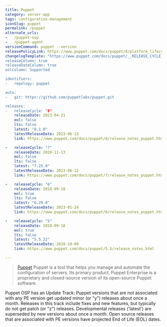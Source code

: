 ```yaml
---
title: Puppet
category: server-app
tags: configuration-management
iconSlug: puppet
permalink: /puppet
alternate_urls:
-   /puppet-osp
-   /puppet-agent
versionCommand: puppet --version
releasePolicyLink: https://www.puppet.com/docs/puppet/8/platform_lifecycle.html
changelogTemplate: "https://www.puppet.com/docs/puppet/__RELEASE_CYCLE__
releaseColumn: true
releaseDateColumn: true
eolColumn: Supported

identifiers:
-   repology: puppet

auto:
-   git: https://github.com/puppetlabs/puppet.git

releases:
-   releaseCycle: "8"
    releaseDate: 2023-04-21
    eol: false
    lts: false
    latest: "8.1.0"
    latestReleaseDate: 2023-06-13
    link: https://www.puppet.com/docs/puppet/8/release_notes_puppet.html#release_notes_puppet_x-8-1-0

-   releaseCycle: "7"
    releaseDate: 2020-11-13
    eol: false
    lts: false
    latest: "7.25.0"
    latestReleaseDate: 2023-06-12
    link: https://www.puppet.com/docs/puppet/7/release_notes_puppet.html#release_notes_puppet_x-7-25-0

-   releaseCycle: "6"
    releaseDate: 2018-09-18
    eol: true
    lts: false
    latest: "6.29.0"
    latestReleaseDate: 2023-01-24
    link: https://www.puppet.com/docs/puppet/6/release_notes_puppet.html#release_notes_puppet

-   releaseCycle: "5"
    releaseDate: 2018-09-18
    eol: true
    lts: false
    latest: "5.5.22"
    latestReleaseDate: 2020-10-09
    link: https://www.puppet.com/docs/puppet/5.5/release_notes.html

---
```


> [Puppet](https://www.puppet.com/) Puppet is a tool that helps you manage and automate the configuration of servers. Its primary product, Puppet Enterprise is a proprietary and closed-source version of its open-source Puppet software.

Puppet OSP has an Update Track: Puppet versions that are not associated with any PE version get updated minor (or "y") releases about once a month.
Releases in this track include fixes and new features, but typically do not get patch (or "z") releases. Developmental releases ('latest') are superseded by new versions about once a month.
Open source releases that are associated with PE versions have projected End of Life (EOL) dates. 
